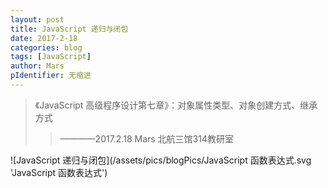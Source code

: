```yaml
---
layout: post
title: JavaScript 递归与闭包
date: 2017-2-18
categories: blog
tags: [JavaScript]
author: Mars
pIdentifier: 无缩进
---
```

>《JavaScript 高级程序设计第七章》：对象属性类型、对象创建方式、继承方式
>>————2017.2.18 Mars 北航三馆314教研室

![JavaScript 递归与闭包](/assets/pics/blogPics/JavaScript 函数表达式.svg 'JavaScript 函数表达式')
